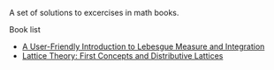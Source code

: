 A set of solutions to excercises in math books.

Book list
* [A User-Friendly Introduction to Lebesgue Measure and Integration](https://www.amazon.co.jp/-/en/Gail-S-Nelson/dp/1470421992)
* [Lattice Theory: First Concepts and Distributive Lattices](https://www.amazon.com/Lattice-Theory-Concepts-Distributive-Mathematics/dp/048647173X)
